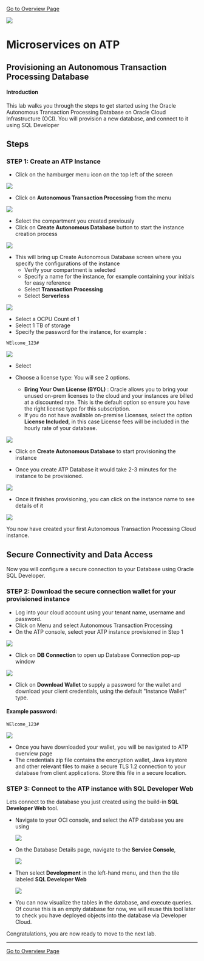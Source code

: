 [Go to Overview Page](README.md)

![](../../common/images/customer.logo2.png)

# Microservices on ATP

## Provisioning an Autonomous Transaction Processing Database


#### **Introduction**

This lab walks you through the steps to get started using the Oracle Autonomous Transaction Processing Database on Oracle Cloud Infrastructure (OCI). You will provision a new database, and connect to it using SQL Developer



## Steps



### **STEP 1: Create an ATP Instance**

-  Click on the hamburger menu icon on the top left of the screen

![](./images/100/Picture100-20.jpeg)

-  Click on **Autonomous Transaction Processing** from the menu

![](./images/100/Picture100-21.jpeg)



- Select the compartment you created previously 
- Click on **Create Autonomous Database** button to start the instance creation process

![](./images/100/DemoComp-1.png)



-  This will bring up Create Autonomous Database screen where you specify the configurations of the instance
   -  Verify your compartment is selected
   -  Specify a name for the instance, for example containing your initials for easy reference
   -  Select **Transaction Processing**
   -  Select **Serverless**

![](./images/100/Picture100-24-1.png)



- Select a OCPU Count of 1
- Select 1 TB of storage
- Specify the password for the instance, for example : 

```
WElcome_123#
```



![](./images/100/Picture100-28-2.png)



- Select 







- Choose a license type: You will see 2 options.   
  - **Bring Your Own License (BYOL)** :  Oracle allows you to bring your unused on-prem licenses to the cloud and your instances are billed at a discounted rate. This is the default option so ensure you have the right license type for this subscription.
  - If you do not have available on-premise Licenses, select the option **License Included**, in this case License fees will be included in the hourly rate of your database.

![](./images/100/Picture100-34.png)





- Click on **Create Autonomous Database** to start provisioning the instance






- Once you create ATP Database it would take 2-3 minutes for the instance to be provisioned.

![](./images/100/Picture100-32.jpeg)

-  Once it finishes provisioning, you can click on the instance name to see details of it

![](./images/100/Picture100-33.jpeg)

You now have created your first Autonomous Transaction Processing Cloud instance.



## Secure Connectivity and Data Access

Now you will configure a secure connection to your Database using Oracle SQL Developer.



### **STEP 2: Download the secure connection wallet for your provisioned instance**

- Log into your cloud account using your tenant name, username and password.
- Click on Menu and select Autonomous Transaction Processing
- On the ATP console, select your ATP instance provisioned in Step 1

![](images/200/Picture200-1.png)

- Click on  **DB Connection** to open up Database Connection pop-up window

![](images/200/Picture200-2-2.png)

- Click on **Download Wallet** to supply a password for the wallet and download your client credentials, using the default "Instance Wallet" type.

#### Example password:

```
WElcome_123#
```

![](images/200/Picture200-3.png)

- Once you have downloaded your wallet, you will be navigated to ATP overview page
- The credentials zip file contains the encryption wallet, Java keystore and other relevant files to make a secure TLS 1.2 connection to your database from client applications. Store this file in a secure location.

### **STEP 3: Connect to the ATP instance with SQL Developer** Web

Lets connect to the database you just created using the build-in **SQL Developer Web** tool.

- Navigate to your OCI console, and select the ATP database you are using

  ![](images/400/db_select.png)

  

- On the Database Details page, navigate to the **Service Console**, 

  ![](images/400/service_console.png)

  

- Then select **Development** in the left-hand menu, and then the tile labeled **SQL Developer Web** 

  ![](images/400/DB_console.png)

- You can now visualize the tables in the database, and execute queries.  Of course this is an empty database for now, we will reuse this tool later to check you have deployed objects into the database via Developer Cloud.





Congratulations, you are now ready to move to the next lab.



------

[Go to Overview Page](README.md)

